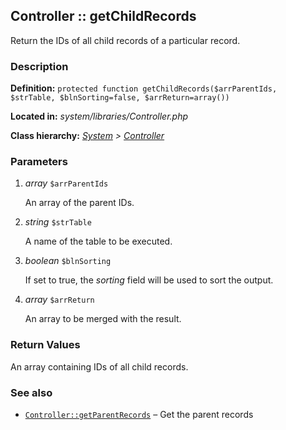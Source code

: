 
Controller :: getChildRecords
-------------------------------------------

Return the IDs of all child records of a particular record.


### Description ###

**Definition:** `protected function getChildRecords($arrParentIds, $strTable, $blnSorting=false, $arrReturn=array())`

**Located in:** *system/libraries/Controller.php*

**Class hierarchy:** *[System](../System.md) > [Controller](../Controller.md)*


### Parameters ###

1. *array* `$arrParentIds`

	An array of the parent IDs.

2. *string* `$strTable`

	A name of the table to be executed.

3. *boolean* `$blnSorting`

	If set to true, the *sorting* field will be used to sort the output.

4. *array* `$arrReturn`

	An array to be merged with the result.


### Return Values ###

An array containing IDs of all child records.


### See also ###

- [`Controller::getParentRecords`](getParentRecords.md) – Get the parent records
